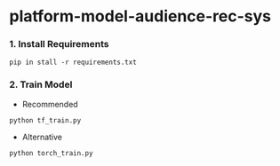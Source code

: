 # platform-model-audience-rec-sys

### 1. Install Requirements
```
pip in stall -r requirements.txt
```


### 2. Train Model

- Recommended 

```
python tf_train.py
```

- Alternative

```
python torch_train.py
```
